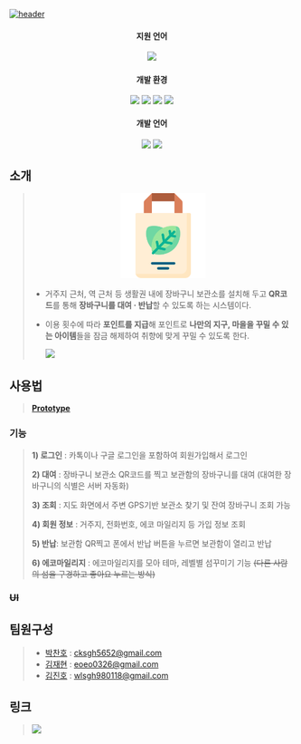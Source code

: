 <!--
*** Thanks for checking out this README Template. If you have a suggestion that would
*** make this better, please fork the repo and create a pull request or simply open
*** an issue with the tag "enhancement".
*** Thanks again! Now go create something AMAZING! :D
-->





<!-- PROJECT SHIELDS -->
<!--
*** I'm using markdown "reference style" links for readability.
*** Reference links are enclosed in brackets [ ] instead of parentheses ( ).
*** See the bottom of this document for the declaration of the reference variables
*** for contributors-url, forks-url, etc. This is an optional, concise syntax you may use.
*** https://www.markdownguide.org/basic-syntax/#reference-style-links

[![Contributors][contributors-shield]][contributors-url]
[![Forks][forks-shield]][forks-url]
[![Stargazers][stars-shield]][stars-url]
[![Issues][issues-shield]][issues-url]
[![MIT License][license-shield]][license-url]
[![LinkedIn][linkedin-shield]][linkedin-url]
-->
<a href="https://github.com/KPUCE2021SP/OOSOO">![header](https://capsule-render.vercel.app/api?type=waving&color=28DF99&height=300&section=header&text=Eco%20Basket&fontSize=90&animation=fadeIn&fontAlignY=38&desc=🌳환경을%20보호하는%20공용%20장바구니%20프로젝트🌳&descAlignY=51&descAlign=62&fontColor=FEFFDE&animation=twinkling)</a>
<!-- 사용하는 기술 정리 -->

<h4 align="center">지원 언어</h4>
<p align="center">
   <img src="https://img.shields.io/badge/Android-3DDC84?style=flat-square&logo=Android&logoColor=white"/></a> <!-- Android -->
</p>
<h4 align="center">개발 환경</h4>
<p align="center">
  <img src="https://img.shields.io/badge/Firebase-FFCA28?style=flat-square&logo=Firebase&logoColor=white"/></a> <!-- Firebase -->
  <img src="https://img.shields.io/badge/Google%20Cloud-4285F4?style=flat-square&logo=Google%20Cloud&logoColor=white"/></a> <!-- Google Cloud -->
  <img src="https://img.shields.io/badge/Android%20Studio-3DDC84?style=flat-square&logo=Android%20Studio&logoColor=white"/></a> <!-- Android Studio -->
  <img src="https://img.shields.io/badge/Arduino-00979D?style=flat-square&logo=Arduino&logoColor=white"/></a> <!-- Android Studio -->
</p>
<h4 align="center">개발 언어</h4>
<p align="center">
  <img src="https://img.shields.io/badge/Kotlin-0095D5?style=flat-square&logo=Kotlin&logoColor=white"/></a> <!-- Kotlin -->
  <img src="https://img.shields.io/badge/C++-00599C?style=flat-square&logo=C%2B%2B&logoColor=white"/></a> <!-- C++ -->
</p>



<!-- TABLE OF CONTENTS 
## 목차

* [소개](#소개)
  * [문제 및 요구사항](#문제-및-요구사항)
* ~~[사용방법](#사용방법)~~
  * ~~[준비사항](#준비사항)~~
  * ~~[구체적인 사용방법](#구체적인-사용방법)~~

* [Contact](#contact)
* [Acknowledgements](#acknowledgements) -->



<!-- ABOUT THE PROJECT -->
## 소개
> <a><p align="center"><img src="Eco_Basket_icon/Eco_Basket_icon.svg" alt="Logo" width="150" height="150"></p></a>
> -	거주지 근처, 역 근처 등 생활권 내에 장바구니 보관소를 설치해 두고 **QR코드**를 통해 **장바구니를 대여 · 반납**할 수 있도록 하는 시스템이다. 
> -	이용 횟수에 따라 **포인트를 지급**해 포인트로 **나만의 지구, 마을을 꾸밀 수 있는 아이템**들을 잠금 해제하여 취향에 맞게 꾸밀 수 있도록 한다.
> 
>    <a href="https://www.miricanvas.com/v/1ijfp7" target="_blank"><img src="https://img.shields.io/badge/Naver-03C75A?style=flat-square&logo=Naver&logoColor=white"/></a> <!-- 네이버ppt 링크  -->


<!--
### 문제 및 요구사항
<p align="center">
  <img src="https://mblogthumb-phinf.pstatic.net/MjAxOTA0MTZfMjM2/MDAxNTU1MzkxOTY4NjQ0.5HKS3MogTpEM_BCYPc1JUUZEno5y5uy6g11wREmm-Jcg.k2SsYpB-LsP-UswASvhO3Le_XNOT-KiLBkf9rk-pl0Qg.PNG.mesns/%EB%B9%84%EB%8B%90%EB%B4%89%ED%88%AC_%EC%82%AC%EC%9A%A9%EA%B8%88%EC%A7%80_%ED%8F%AC%EC%8A%A4%ED%84%B0.png?type=w800" alt="Logo" height="300">
</p>
<p align="center">
<img src="http://res.heraldm.com/phpwas/restmb_idxmake.php?idx=507&simg=/content/image/2017/07/04/20170704000760_0.jpg" alt="Logo" height="300">
</p> 
-->

## 사용법
>   <a href="https://ovenapp.io/view/CfG3Jrx27qCfaSJ5BxDKU9aZ5hA06o89/BUhLs" target="_blank">**Prototype**</a>
> 

### 기능
> **1) 로그인** : 카톡이나 구글 로그인을 포함하여 회원가입해서 로그인
> 
> **2) 대여** : 장바구니 보관소 QR코드를 찍고 보관함의 장바구니를 대여 (대여한 장바구니의 식별은 서버 자동화)
>
> **3) 조회** : 지도 화면에서 주변 GPS기반 보관소 찾기 및 잔여 장바구니 조회 가능
> 
> **4) 회원 정보** : 거주지, 전화번호, 에코 마일리지 등 가입 정보 조회
> 
> **5) 반납**: 보관함 QR찍고 폰에서 반납 버튼을 누르면 보관함이 열리고 반납
> 
> **6) 에코마일리지** : 에코마일리지를 모아 테마, 레벨별 섬꾸미기 기능 ~~(다른 사람의 섬을 구경하고 좋아요 누르는 방식)~~


### ~~UI~~

<!-- USAGE EXAMPLES -->
<!-- ## Usage

Use this space to show useful examples of how a project can be used. Additional screenshots, code examples and demos work well in this space. You may also link to more resources.

_For more examples, please refer to the [Documentation](https://example.com)_ -->



<!-- ROADMAP 
## Roadmap

See the [open issues](https://github.com/othneildrew/Best-README-Template/issues) for a list of proposed features (and known issues). -->



<!-- CONTRIBUTING 
## Contributing


## License

Distributed under the MIT License. See `LICENSE` for more information.
-->


<!-- CONTACT -->
## 팀원구성

> * [박찬호](https://github.com/hoho-97) : cksgh5652@gmail.com
> * [김재현](https://github.com/eoeo0326) : eoeo0326@gmail.com
> * [김진호](https://github.com/Jihn0118) : wlsgh980118@gmail.com
 



## 링크
> <a href="https://trello.com/b/5P5LaxC8/ecobasket-%ED%94%84%EB%A1%9C%EC%A0%9D%ED%8A%B8" target="_blank"><img src="https://img.shields.io/badge/Trello-0052CC?style=flat-square&logo=Trello&logoColor=white"/></a> <!-- Trello -->


<!-- ACKNOWLEDGEMENTS -->
<!-- ## Acknowledgements
* [GitHub Emoji Cheat Sheet](https://www.webpagefx.com/tools/emoji-cheat-sheet)
* [Img Shields](https://shields.io)
* [Choose an Open Source License](https://choosealicense.com)
* [GitHub Pages](https://pages.github.com)
* [Animate.css](https://daneden.github.io/animate.css)
* [Loaders.css](https://connoratherton.com/loaders)
* [Slick Carousel](https://kenwheeler.github.io/slick)
* [Smooth Scroll](https://github.com/cferdinandi/smooth-scroll)
* [Sticky Kit](http://leafo.net/sticky-kit)
* [JVectorMap](http://jvectormap.com)
* [Font Awesome](https://fontawesome.com) -->





<!-- MARKDOWN LINKS & IMAGES -->
<!-- https://www.markdownguide.org/basic-syntax/#reference-style-links -
[contributors-shield]: https://img.shields.io/github/contributors/othneildrew/Best-README-Template.svg?style=flat-square
[contributors-url]: https://github.com/othneildrew/Best-README-Template/graphs/contributors
[forks-shield]: https://img.shields.io/github/forks/othneildrew/Best-README-Template.svg?style=flat-square
[forks-url]: https://github.com/othneildrew/Best-README-Template/network/members
[stars-shield]: https://img.shields.io/github/stars/othneildrew/Best-README-Template.svg?style=flat-square
[stars-url]: https://github.com/othneildrew/Best-README-Template/stargazers
[issues-shield]: https://img.shields.io/github/issues/othneildrew/Best-README-Template.svg?style=flat-square
[issues-url]: https://github.com/othneildrew/Best-README-Template/issues
[license-shield]: https://img.shields.io/github/license/othneildrew/Best-README-Template.svg?style=flat-square
[license-url]: https://github.com/othneildrew/Best-README-Template/blob/master/LICENSE.txt
[linkedin-shield]: https://img.shields.io/badge/-LinkedIn-black.svg?style=flat-square&logo=linkedin&colorB=555
[linkedin-url]: https://linkedin.com/in/othneildrew
[product-screenshot]: images/screenshot.png -->
